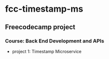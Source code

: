 # fcc-timestamp-ms
## Freecodecamp project
### Course: Back End Development and APIs
- project 1: Timestamp Microservice
